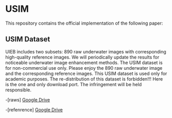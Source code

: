 # USIM
This repository contains the official implementation of the following paper:


## USIM Dataset
UIEB includes two subsets: 890 raw underwater images with corresponding high-quality reference images. We will periodically update the results for noticeable underwater image enhancement methods. The USIM dataset is for non-commercial use only. Please enjoy the 890 raw underwater image and the corresponding reference images.
This USIM dataset is used only for academic purposes. The re-distribution of this dataset is forbidden!!! Here is the one and only download port. The infringement will be held responsible.

-[raws]  <a href="https://drive.google.com/file/d/1G4A4h8cNPTUbdoi4BQC1OlAsFiuFR6ZB/view?usp=drive_link">Google Drive</a>

-[refenrence] <a href="https://drive.google.com/file/d/1G4A4h8cNPTUbdoi4BQC1OlAsFiuFR6ZB/view?usp=drive_link">Google Drive</a>
